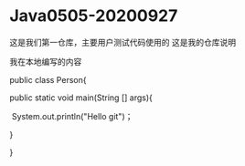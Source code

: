 # Java0505-20200927
这是我们第一仓库，主要用户测试代码使用的
这是我的仓库说明

我在本地编写的内容

public class Person{

  public static void main(String [] args){

​    System.out.println("Hello git")；

  }





}
